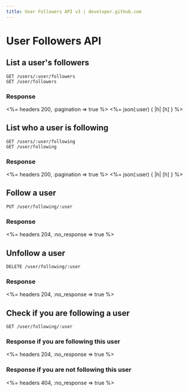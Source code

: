 ```yaml
---
title: User Followers API v3 | developer.github.com
---
```


# User Followers API

## List a user's followers

    GET /users/:user/followers
    GET /user/followers

### Response

<%= headers 200, :pagination => true %>
<%= json(:user) { |h| [h] } %>

## List who a user is following

    GET /users/:user/following
    GET /user/following

### Response

<%= headers 200, :pagination => true %>
<%= json(:user) { |h| [h] } %>

## Follow a user

    PUT /user/following/:user

### Response

<%= headers 204, :no_response => true %>

## Unfollow a user

    DELETE /user/following/:user

### Response

<%= headers 204, :no_response => true %>

## Check if you are following a user

    GET /user/following/:user

### Response if you are following this user

<%= headers 204, :no_response => true %>

### Response if you are not following this user

<%= headers 404, :no_response => true %>

